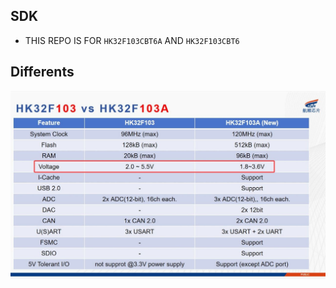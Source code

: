 ## SDK

* THIS REPO IS FOR ``` HK32F103CBT6A ``` AND ``` HK32F103CBT6 ```

## Differents

![Old vs New](./older-vs-newer.jpg)
